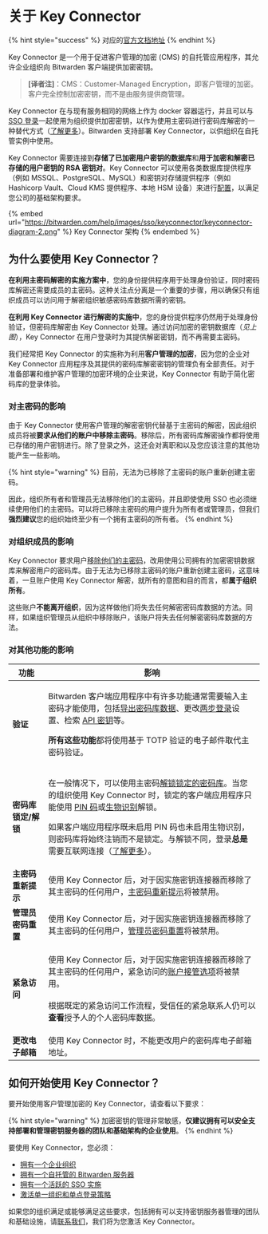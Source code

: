 # 关于 Key Connector

{% hint style="success" %}
对应的[官方文档地址](https://bitwarden.com/help/article/about-key-connector/)
{% endhint %}

Key Connector 是一个用于促进客户管理的加密 (CMS) 的自托管应用程序，其允许企业组织向 Bitwarden 客户端提供加密密钥。

> **\[译者注]**：CMS：Customer-Managed Encryption，即客户管理的加密。客户完全控制加密密钥，而不是由服务提供商管理。

Key Connector 在与现有服务相同的网络上作为 docker 容器运行，并且可以与 [SSO 登录](about-login-with-sso.md)一起使用为组织提供加密密钥，以作为使用主密码进行密码库解密的一种替代方式（[了解更多](about-key-connector.md#why-use-key-connector)）。Bitwarden 支持部署 Key Connector，以供组织在自托管实例中使用。

Key Connector 需要连接到**存储了已加密用户密钥的数据库**和**用于加密和解密已存储的用户密钥的 RSA 密钥对**。Key Connector 可以使用各类数据库提供程序（例如 MSSQL、PostgreSQL、MySQL）和密钥对存储提供程序（例如 Hashicorp Vault、Cloud KMS 提供程序、本地 HSM 设备）来进行[配置](deploy-key-connector.md)，以满足您公司的基础架构要求。

{% embed url="https://bitwarden.com/help/images/sso/keyconnector/keyconnector-diagram-2.png" %}
Key Connector 架构
{% endembed %}

## 为什么要使用 Key Connector？ <a href="#why-use-key-connector" id="why-use-key-connector"></a>

**在利用主密码解密的实施方案中**，您的身份提供程序用于处理身份验证，同时密码库解密还需要成员的主密码。这种关注点分离是一个重要的步骤，用以确保只有组织成员可以访问用于解密组织敏感密码库数据所需的密钥。

**在利用 Key Connector 进行解密的实施中**，您的身份提供程序仍然用于处理身份验证，但密码库解密由 Key Connector 处理。通过访问加密的密钥数据库（_见上图_），Key Connector 在用户登录时为其提供解密密钥，而不再需要主密码。

我们经常把 Key Connector 的实施称为利用**客户管理的加密**，因为您的企业对 Key Connector 应用程序及其提供的密码库解密密钥的管理负有全部责任。对于准备部署和维护客户管理的加密环境的企业来说，Key Connector 有助于简化密码库的登录体验。

### 对主密码的影响 <a href="#impact-on-master-passwords" id="impact-on-master-passwords"></a>

由于 Key Connector 使用客户管理的解密密钥代替基于主密码的解密，因此组织成员将被**要求从他们的账户中移除主密码**。移除后，所有密码库解密操作都将使用已存储的用户密钥进行。除了登录之外，这还会对离职和以及您应该注意的其他功能产生一些影响。

{% hint style="warning" %}
目前，无法为已移除了主密码的账户重新创建主密码。

因此，组织所有者和管理员无法移除他们的主密码，并且即使使用 SSO 也必须继续使用他们的主密码。可以将已移除主密码的用户提升为所有者或管理员，但我们**强烈建议**您的组织始终至少有一个拥有主密码的所有者。
{% endhint %}

### 对组织成员的影响 <a href="#impact-on-organization-membership" id="impact-on-organization-membership"></a>

Key Connector 要求用户[移除他们的主密码](about-key-connector.md#impact-on-master-passwords)，改用使用公司拥有的加密密钥数据库来解密用户的密码库。由于无法为已移除主密码的账户重新创建主密码，这意味着，一旦账户使用 Key Connector 解密，就所有的意图和目的而言，都**属于组织所有**。

这些账户**不能离开组织**，因为这样做他们将失去任何解密密码库数据的方法。同样，如果组织管理员从组织中移除账户，该账户将失去任何解密密码库数据的方法。

### 对其他功能的影响 <a href="#impact-on-other-features" id="impact-on-other-features"></a>

| 功能           | 影响                                                                                                                                                                                                                                                                                                                                                                                                                                            |
| ------------ | --------------------------------------------------------------------------------------------------------------------------------------------------------------------------------------------------------------------------------------------------------------------------------------------------------------------------------------------------------------------------------------------------------------------------------------------- |
| **验证**       | <p>Bitwarden 客户端应用程序中有许多功能通常需要输入主密码才能使用，包括<a href="../import-export/export-vault-data.md">导出密码库数据</a>、更改<a href="../two-step-login/two-step-login-methods.md">两步登录</a>设置、检索 <a href="../password-manager/developer-tools/personal-api-key-for-cli-authentication.md">API 密钥</a>等。<br></p><p><strong>所有这些功能</strong>都将使用基于 TOTP 验证的电子邮件取代主密码验证。</p>                                                                                            |
| **密码库锁定/解锁** | <p>在一般情况下，可以使用主密码<a href="../your-vault/vault-timeout-options.md#vault-timeout-action">解锁锁定的密码库</a>。当您的组织使用 Key Connector 时，锁定的客户端应用程序只能使用 <a href="../your-vault/unlock-with-pin.md">PIN 码</a>或<a href="../your-vault/unlocking-with-biometrics.md">生物识别</a>解锁。<br></p><p>如果客户端应用程序既未启用 PIN 码也未启用生物识别，则密码库将始终注销而不是锁定。与解锁不同，登录<strong>总是</strong>需要互联网连接（<a href="../your-vault/vault-timeout-options.md#vault-timeout-action">了解更多</a>）。</p> |
| **主密码重新提示**  | 使用 Key Connector 后，对于因实施密钥连接器而移除了其主密码的任何用户，[主密码重新提示](../your-vault/vault-items.md#protect-individual-items)将被禁用。                                                                                                                                                                                                                                                                                                                              |
| **管理员密码重置**  | 使用 Key Connector 后，对于因实施密钥连接器而移除了其主密码的任何用户，[管理员密码重置](../organizations/admin-password-reset.md)将被禁用。                                                                                                                                                                                                                                                                                                                                           |
| **紧急访问**     | <p>使用 Key Connector 后，对于因实施密钥连接器而移除了其主密码的任何用户，紧急访问的<a href="../security/emergency-access.md#user-access">账户接管选项</a>将被禁用。<br><br>根据既定的紧急访问工作流程，受信任的紧急联系人仍可以<strong>查看</strong>授予人的个人密码库数据。</p>                                                                                                                                                                                                                                                 |
| **更改电子邮箱**   | 使用 Key Connector 时，不能更改用户的密码库电子邮箱地址。                                                                                                                                                                                                                                                                                                                                                                                                          |

## 如何开始使用 Key Connector？ <a href="#how-do-i-start-using-key-connector" id="how-do-i-start-using-key-connector"></a>

要开始使用客户管理加密的 Key Connector，请查看以下要求：

{% hint style="warning" %}
加密密钥的管理非常敏感，**仅建议拥有可以安全支持部署和管理密钥服务器的团队和基础架构的企业使用**。
{% endhint %}

要使用 Key Connector，您必须：

* [拥有一个企业组织](../plans-and-pricing/password-manager/about-bitwarden-plans.md#enterprise-organizations)
* [拥有一个自托管的 Bitwarden 服务器](../self-hosting/)
* [拥有一个活跃的 SSO 实施](about-login-with-sso.md)
* [激活单一组织和单点登录策略](../organizations/enterprise-policies.md)

如果您的组织满足或能够满足这些要求，包括拥有可以支持密钥服务器管理的团队和基础设施，请[联系我们](https://bitwarden.com/contact)，我们将为您激活 Key Connector。
